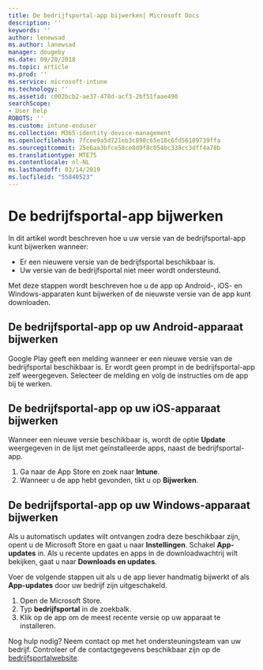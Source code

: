 ```yaml
---
title: De bedrijfsportal-app bijwerken| Microsoft Docs
description: ''
keywords: ''
author: lenewsad
ms.author: lanewsad
manager: dougeby
ms.date: 09/20/2018
ms.topic: article
ms.prod: ''
ms.service: microsoft-intune
ms.technology: ''
ms.assetid: c002bcb2-ae37-478d-acf3-2bf51faae490
searchScope:
- User help
ROBOTS: ''
ms.custom: intune-enduser
ms.collection: M365-identity-device-management
ms.openlocfilehash: 7fcee9a5d721eb3c898c65e18c6fd56189739ffa
ms.sourcegitcommit: 25e6aa3bfce58ce8d9f8c054bc338cc3dff4a78b
ms.translationtype: MTE75
ms.contentlocale: nl-NL
ms.lasthandoff: 03/14/2019
ms.locfileid: "55840523"
---
```

# <a name="how-to-update-the-company-portal-app"></a>De bedrijfsportal-app bijwerken

In dit artikel wordt beschreven hoe u uw versie van de bedrijfsportal-app kunt bijwerken wanneer:  
* Er een nieuwere versie van de bedrijfsportal beschikbaar is.
* Uw versie van de bedrijfsportal niet meer wordt ondersteund.

Met deze stappen wordt beschreven hoe u de app op Android-, iOS- en Windows-apparaten kunt bijwerken of de nieuwste versie van de app kunt downloaden.    

## <a name="update-the-company-portal-app-on-your-android-device"></a>De bedrijfsportal-app op uw Android-apparaat bijwerken  

Google Play geeft een melding wanneer er een nieuwe versie van de bedrijfsportal beschikbaar is. Er wordt geen prompt in de bedrijfsportal-app zelf weergegeven. Selecteer de melding en volg de instructies om de app bij te werken. 

## <a name="update-the-company-portal-app-on-your-ios-device"></a>De bedrijfsportal-app op uw iOS-apparaat bijwerken  

Wanneer een nieuwe versie beschikbaar is, wordt de optie **Update** weergegeven in de lijst met geïnstalleerde apps, naast de bedrijfsportal-app.  

1. Ga naar de App Store en zoek naar **Intune**.  
2. Wanneer u de app hebt gevonden, tikt u op **Bijwerken**.  

## <a name="update-the-company-portal-app-on-your-windows-device"></a>De bedrijfsportal-app op uw Windows-apparaat bijwerken
Als u automatisch updates wilt ontvangen zodra deze beschikbaar zijn, opent u de Microsoft Store en gaat u naar **Instellingen**. Schakel **App-updates** in. Als u recente updates en apps in de downloadwachtrij wilt bekijken, gaat u naar **Downloads en updates**.  

Voer de volgende stappen uit als u de app liever handmatig bijwerkt of als **App-updates** door uw bedrijf zijn uitgeschakeld.  
1. Open de Microsoft Store.
2. Typ **bedrijfsportal** in de zoekbalk.
3. Klik op de app om de meest recente versie op uw apparaat te installeren. 


Nog hulp nodig? Neem contact op met het ondersteuningsteam van uw bedrijf. Controleer of de contactgegevens beschikbaar zijn op de [bedrijfsportalwebsite](https://go.microsoft.com/fwlink/?linkid=2010980).
